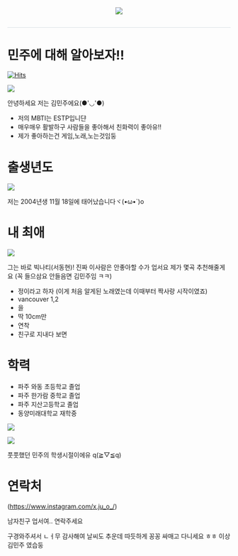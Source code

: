 <div align= "center">
    <img src="https://capsule-render.vercel.app/api?type=waving&color=0:f4e6e6,100:955690&height=180&text=welcome!!&animation=fadeIn&fontColor=ffffff&fontSize=70" />
    </div>
    <div style="text-align: left;"> 
    <h2 style="border-bottom: 1px solid #d8dee4; color: #282d33;">  </h2>  
    <div style="font-weight: 700; font-size: 15px; text-align: left; color: #282d33;">  </div> 
    </div>
    
# 민주에 대해 알아보자!!   

[![Hits](https://hits.seeyoufarm.com/api/count/incr/badge.svg?url=https%3A%2F%2Fgithub.com%2Fminjudo&count_bg=%23BBA5E9&title_bg=%23ED98CF&icon=&icon_color=%23291E28&title=hits&edge_flat=false)](https://hits.seeyoufarm.com)

![](https://i.pinimg.com/564x/f2/93/36/f2933607f9c37141813f2165f74c0efe.jpg)

 안녕하세요 저는  김민주에요(●'◡'●)
-  저의 MBTI는 ESTP입니댠
-  매우매우 활발하구 사람들을 좋아해서 친화력이 좋아유!!
-  제가 좋아하는건 게임,노래,노는것임둥 


# 출생년도


![](https://i.pinimg.com/564x/b2/a7/af/b2a7af8147ec024b6aeb4fe80fa35c4f.jpg)



저는 2004년생 11월 18일에 태어났습니다ヾ(•ω•`)o


# 내 최애


![](https://cdn.dailycc.net/news/photo/202306/745972_646536_157.jpg)


그는 바로 빅나티(서동현)! 진짜 이사람은 안좋아할 수가 업서요 제가 몇곡 추천해줄게요 
(꼭 들으삼요 안들음면 김민주임 ㅋㅋ)

- 정이라고 하자
(이게 처음 알게된 노래였는데 이때부터 짝사랑 시작이였죠)  
- vancouver 1,2
- 을
- 딱 10cm만
- 연착
- 친구로 지내다 보면


# 학력
- 파주 와동 초등학교 졸업
- 파주 한가람 중학교 졸업
- 파주 지산고등학교 졸업
- 동양미래대학교 재학중

![](https://lh3.googleusercontent.com/pw/ADCreHdQjq2MmLIFd4cxFKaymIwxhwboB2SCx3sb1UPPD77VL5l1YrQw4lXVqKFEexSgfq_QUXCTg8ednl7yxbwfnjwc94PElXWyIgKkP4peaAdVOPDMUi3JM7yVhVyUyxXK8_ugvC94yE76cc49P9tgZ7MCQJvr81kPlRLSixwVszdlxXjbCjHFiNevyeoRFdgk9oC-jCOFEQnn0E5hJM6h5XOuAtzXoneeWs3F2ZIjR_FN7eHdzRm5hrNg2V70F1r2ZWvr9plV18yLj70UdYX231GQVnEo_RZZKzeiG6V4ajHUjJnhmhbHzpTre32O_C19UjvnWe6otcmRCTdbvQPKGFE3kBee9dLTyoZvye0VuohgRnAuCZZFA8RITbC-5GIanFh7laOUpzfa4I8hzAYGk-K0oPKwuJpZcTd1fZZawkneU397JOUZIQM4kcPR-ekJRnWn8c-scGX6CVv6f6vZrrp16xa8Sf5JW_n8sn3vY7wej2FDXOY7GmbVHkhbBhroSzrT3sus5mfD27uMx4QU-AZ-yFT64aSid7jyFGSeKTJuzmynG9zjm-peXQg7hQhBd9fHpJKVdeHbZl3QeXmXFs7S-jSpxSsy0OPq0goYWjZeHAsRwnIbFI0h22bMsND1JZFsUPLdnliwYfT9AErbOU3c2o5INh-StAwglsYD1RmuDn5egUeWTxVQrJnrLb86xN_M-7R6w1Ycg07RLBBh5MHWvCskII0LUuv5CM1MXb6pxM5NBhgkwijCbB_mbP0qMKddJ2bSrEInMUmmhF4ey3B9ddeMrrQM7rcvdJIi-R-pAO1NPjzOf7dMLUKr_XQ2iSE7PXNT8clCMmFYiBYDX2FjsJJo-EDVCszjeXBX5KoJ_XMTHxTLZ1izIiUNakLw49bWFvEb0FUTZY1KLj3hKf8waI4qbKjY-aCBHgM=w958-h958-s-no?authuser=0)
  
![](https://lh3.googleusercontent.com/pw/ADCreHcG9RopJVyG7by3pO6I7959x-hIMI9qsthSYv_f2eREysAISkBQkzIIL78ZzU1zM5ETsocSqPq6mD-k5f_PUNoXaYsRbfZoY1oau3DVZuaOAwH5W1dRdWqsVy8R66x_U4GRLsXRaGunRSYbhkqUtE6GbSQfjJUILEbha7kQ3jki852iyaSuWB9dRqVbXManOmRLjhyNhkVz8qi5WJcqmGqbMKv3vvGQS1LIoz8oXw8aZFUrQ3PI8kWOzG434B1GtlJdH3y4yU8wf7rn1wK9i_yNJHqkCcJUboKelln0wMlnAFMazLtIKtBOtSegAlLc3fkLLQHrwy71_aDZAQVJwLj4EH62_EBlF-hPRnybpZGqS5KQQ_QA_7uolSgtFGO4a9XX8RDrcShoWfnlY4L4A53U4LpYQTWK8WjZwNnmOcRr-O7-rLkqffJ7YA0kyzMPdVA8yFQE5j2ULluSCLjX8uISQJs3nGJkhlV2VbaMmLJ7GHLK_RTsOeQeYEylJgSSWBV0eTc5QFO1vofH8m-7O1EM1tC24StNxU8klrawkfWxvRa1CZ5u1gk2zGeWPm8tGjEAb3LrLs_t7WGBiQjIDOWunB0c6LzZ8IyRcIRA_bLftMIZj_uo1doOhF6kumRpq3Xn1DyhY6h7nQpyHJ2aCm6mtok9brwxPd83ckVhPmp1NwuK25l08rtCMWxnxKSkM7NVjZZW8M58tu7guk7qwWImF5BPdV2njElOCom83tZUy_dJQvNQWc3RtepZDUDRYBcE2FR2Q0t0v0vWDJZktlZ4dK-xsLttmexxY0M4-EVy-aqMonwAvIsIbUHPG4GwJL7Dr5fl_616HjyrEjgvuWkCQSuHia2XUOlmtH41K-B8_1_BNkJkSn6lqv3TIbMFS8jQxHktVAozT_0g2eNPjy26UvuDto8j6tDUFGo=w958-h958-s-no?authuser=0)

풋풋했던 민주의 학생시절이에유 q(≧▽≦q)



# 연락처
(https://www.instagram.com/x.ju_o_/)

남자친구 업서여.. 연락주세요 

구경와주셔서 ㄴㅓ무 감사해여 날씨도 추운데 따듯하게 꽁꽁 싸매고 다니세요 ㅎㅎ
이상 김민주 였습둥
